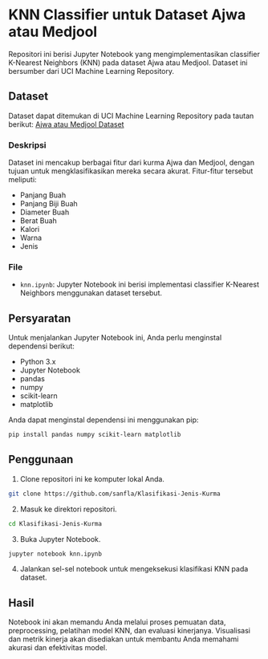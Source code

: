# KNN Classifier untuk Dataset Ajwa atau Medjool

Repositori ini berisi Jupyter Notebook yang mengimplementasikan classifier K-Nearest Neighbors (KNN) pada dataset Ajwa atau Medjool. Dataset ini bersumber dari UCI Machine Learning Repository.

## Dataset

Dataset dapat ditemukan di UCI Machine Learning Repository pada tautan berikut:
[Ajwa atau Medjool Dataset](https://archive.ics.uci.edu/dataset/879/ajwa+or+medjool)

### Deskripsi

Dataset ini mencakup berbagai fitur dari kurma Ajwa dan Medjool, dengan tujuan untuk mengklasifikasikan mereka secara akurat. Fitur-fitur tersebut meliputi:

- Panjang Buah
- Panjang Biji Buah
- Diameter Buah
- Berat Buah
- Kalori
- Warna
- Jenis

### File

- `knn.ipynb`: Jupyter Notebook ini berisi implementasi classifier K-Nearest Neighbors menggunakan dataset tersebut.

## Persyaratan

Untuk menjalankan Jupyter Notebook ini, Anda perlu menginstal dependensi berikut:

- Python 3.x
- Jupyter Notebook
- pandas
- numpy
- scikit-learn
- matplotlib

Anda dapat menginstal dependensi ini menggunakan pip:

```bash
pip install pandas numpy scikit-learn matplotlib
```

## Penggunaan

1. Clone repositori ini ke komputer lokal Anda.
```bash
git clone https://github.com/sanfla/Klasifikasi-Jenis-Kurma
```

2. Masuk ke direktori repositori.
```bash
cd Klasifikasi-Jenis-Kurma
```

3. Buka Jupyter Notebook.
```bash
jupyter notebook knn.ipynb
```

4. Jalankan sel-sel notebook untuk mengeksekusi klasifikasi KNN pada dataset.

## Hasil

Notebook ini akan memandu Anda melalui proses pemuatan data, preprocessing, pelatihan model KNN, dan evaluasi kinerjanya. Visualisasi dan metrik kinerja akan disediakan untuk membantu Anda memahami akurasi dan efektivitas model.
